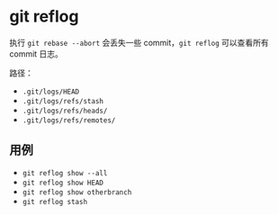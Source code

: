 # git reflog

执行 `git rebase --abort` 会丢失一些 commit，`git reflog` 可以查看所有 commit 日志。

路径：

* `.git/logs/HEAD`
* `.git/logs/refs/stash`
* `.git/logs/refs/heads/`
* `.git/logs/refs/remotes/`

## 用例

* `git reflog show --all`
* `git reflog show HEAD`
* `git reflog show otherbranch`
* `git reflog stash`
